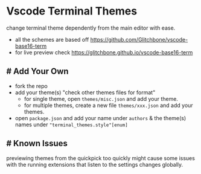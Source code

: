 # Vscode Terminal Themes

change terminal theme dependently from the main editor with ease.

- all the schemes are based off https://github.com/Glitchbone/vscode-base16-term
- for live preview check https://glitchbone.github.io/vscode-base16-term

## # Add Your Own

- fork the repo
- add your theme(s) "check other themes files for format"
    - for single theme, open `themes/misc.json` and add your theme.
    - for multiple themes, create a new file `themes/xxx.json` and add your themes.
- open `package.json` and add your name under `authors` & the theme(s) names under `"terminal_themes.style"[enum]`

## # Known Issues

previewing themes from the quickpick too quickly might cause some issues with the running extensions that listen to the settings changes globally.
